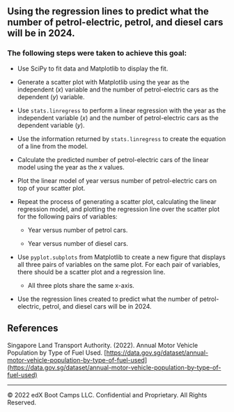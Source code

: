 ## Using the regression lines to predict what the number of petrol-electric, petrol, and diesel cars will be in 2024.

### The following steps were taken to achieve this goal:
* Use SciPy to fit data and Matplotlib to display the fit.
* Generate a scatter plot with Matplotlib using the year as the independent (*x*) variable and the number of petrol-electric cars as the dependent (*y*) variable.
* Use `stats.linregress` to perform a linear regression with the year as the independent variable (*x*) and the number of petrol-electric cars as the dependent variable (*y*).
* Use the information returned by `stats.linregress` to create the equation of a line from the model.
* Calculate the predicted number of petrol-electric cars of the linear model using the year as the *x* values.
* Plot the linear model of year versus number of petrol-electric cars on top of your scatter plot.
* Repeat the process of generating a scatter plot, calculating the linear regression model, and plotting the regression line over the scatter plot for the following pairs of variables:

  * Year versus number of petrol cars.

  * Year versus number of diesel cars.
* Use `pyplot.subplots` from Matplotlib to create a new figure that displays all three pairs of variables on the same plot. For each pair of variables, there should be a scatter plot and a regression line.

  * All three plots share the same x-axis.
* Use the regression lines created to predict what the number of petrol-electric, petrol, and diesel cars will be in 2024.

## References

Singapore Land Transport Authority. (2022). Annual Motor Vehicle Population by Type of Fuel Used. [https://data.gov.sg/dataset/annual-motor-vehicle-population-by-type-of-fuel-used](https://data.gov.sg/dataset/annual-motor-vehicle-population-by-type-of-fuel-used)

- - -

© 2022 edX Boot Camps LLC. Confidential and Proprietary. All Rights Reserved.
